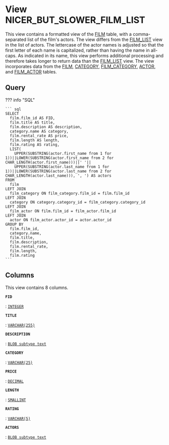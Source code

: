 # View **NICER\_BUT\_SLOWER\_FILM\_LIST**

This view contains a formatted view of the [FILM](../../tables/film) table, with a comma\-separated list of the film's actors\. The view differs from the [FILM\_LIST](../../views/film_list) view in the list of actors\. The lettercase of the actor names is adjusted so that the first letter of each name is capitalized, rather than having the name in all\-caps\. As indicated in its name, this view performs additional processing and therefore takes longer to return data than the [FILM\_LIST](../../views/film_list) view\. The view incorporates data from the [FILM](../../tables/film), [CATEGORY](../../tables/category), [FILM\_CATEGORY](../../tables/film_category), [ACTOR](../../tables/actor), and [FILM\_ACTOR](../../tables/film_actor) tables\.

## Query

??? info "SQL"

    ``` sql
    SELECT 
      film.film_id AS FID, 
      film.title AS title, 
      film.description AS description, 
      category.name AS category, 
      film.rental_rate AS price,
      film.length AS length, 
      film.rating AS rating, 
      LIST(
    	UPPER(SUBSTRING(actor.first_name from 1 for 1))||LOWER(SUBSTRING(actor.first_name from 2 for CHAR_LENGTH(actor.first_name)))||' '||
    	UPPER(SUBSTRING(actor.last_name from 1 for 1))||LOWER(SUBSTRING(actor.last_name from 2 for CHAR_LENGTH(actor.last_name))), ', ') AS actors
    FROM 
      film 
    LEFT JOIN 
      film_category ON film_category.film_id = film.film_id
    LEFT JOIN 
      category ON category.category_id = film_category.category_id 
    LEFT JOIN 
      film_actor ON film.film_id = film_actor.film_id 
    LEFT JOIN 
      actor ON film_actor.actor_id = actor.actor_id
    GROUP BY 
      film.film_id, 
      category.name, 
      film.title,
      film.description, 
      film.rental_rate, 
      film.length, 
      film.rating
    ```

## Columns

This view contains 8 columns.

**`FID`**

:   [`INTEGER`](https://firebirdsql.org/file/documentation/html/en/refdocs/fblangref40/firebird-40-language-reference.html#fblangref40-datatypes-inttypes)

**`TITLE`**

:   [`VARCHAR(255)`](https://firebirdsql.org/file/documentation/html/en/refdocs/fblangref40/firebird-40-language-reference.html#fblangref40-datatypes-chartypes)

**`DESCRIPTION`**

:   [`BLOB subtype text`](https://firebirdsql.org/file/documentation/html/en/refdocs/fblangref40/firebird-40-language-reference.html#fblangref40-datatypes-bnrytypes)

**`CATEGORY`**

:   [`VARCHAR(25)`](https://firebirdsql.org/file/documentation/html/en/refdocs/fblangref40/firebird-40-language-reference.html#fblangref40-datatypes-chartypes)

**`PRICE`**

:   [`DECIMAL`](https://firebirdsql.org/file/documentation/html/en/refdocs/fblangref40/firebird-40-language-reference.html#fblangref40-datatypes-fixedtypes)

**`LENGTH`**

:   [`SMALLINT`](https://firebirdsql.org/file/documentation/html/en/refdocs/fblangref40/firebird-40-language-reference.html#fblangref40-datatypes-inttypes)

**`RATING`**

:   [`VARCHAR(5)`](https://firebirdsql.org/file/documentation/html/en/refdocs/fblangref40/firebird-40-language-reference.html#fblangref40-datatypes-chartypes)

**`ACTORS`**

:   [`BLOB subtype text`](https://firebirdsql.org/file/documentation/html/en/refdocs/fblangref40/firebird-40-language-reference.html#fblangref40-datatypes-bnrytypes)
